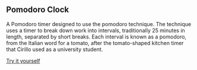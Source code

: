 Pomodoro Clock
---
A Pomodoro timer designed to use the pomodoro technique. The technique uses a timer to break down work into intervals, traditionally 25 minutes in length, separated by short breaks. Each interval is known as a pomodoro, from the Italian word for a tomato, after the tomato-shaped kitchen timer that Cirillo used as a university student.


[Try it yourself](https://codepen.io/minato-namikaze/pen/eGeJML)

 
